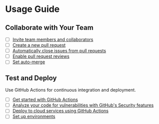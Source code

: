 # Usage Guide

## Collaborate with Your Team

- [ ] [Invite team members and collaborators](https://docs.github.com/en/communities/setting-up-your-project-for-healthy-contributions/managing-access-to-your-project)
- [ ] [Create a new pull request](https://docs.github.com/en/pull-requests/collaborating-with-pull-requests/proposing-changes-to-your-work-with-pull-requests/creating-a-pull-request)
- [ ] [Automatically close issues from pull requests](https://docs.github.com/en/issues/tracking-your-work-with-issues/linking-a-pull-request-to-an-issue)
- [ ] [Enable pull request reviews](https://docs.github.com/en/pull-requests/collaborating-with-pull-requests/reviewing-proposed-changes-in-a-pull-request)
- [ ] [Set auto-merge](https://docs.github.com/en/pull-requests/collaborating-with-pull-requests/automatically-merging-a-pull-request)

## Test and Deploy

Use GitHub Actions for continuous integration and deployment.

- [ ] [Get started with GitHub Actions](https://docs.github.com/en/actions/quickstart)
- [ ] [Analyze your code for vulnerabilities with GitHub's Security features](https://docs.github.com/en/code-security/code-scanning/automatically-scanning-your-code-for-vulnerabilities-and-errors/about-code-scanning)
- [ ] [Deploy to cloud services using GitHub Actions](https://docs.github.com/en/actions/deployment/about-deployment-with-github-actions)
- [ ] [Set up environments](https://docs.github.com/en/actions/deployment/targeting-different-environments/using-environments-for-deployment)
